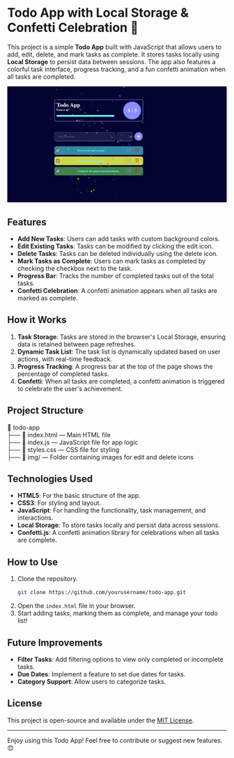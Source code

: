 # Todo App with Local Storage & Confetti Celebration 🎉

This project is a simple **Todo App** built with JavaScript that allows users to add, edit, delete, and mark tasks as complete. It stores tasks locally using **Local Storage** to persist data between sessions. The app also features a colorful task interface, progress tracking, and a fun confetti animation when all tasks are completed.

![alt text](/img/todo.png)

## Features

- **Add New Tasks**: Users can add tasks with custom background colors.
- **Edit Existing Tasks**: Tasks can be modified by clicking the edit icon.
- **Delete Tasks**: Tasks can be deleted individually using the delete icon.
- **Mark Tasks as Complete**: Users can mark tasks as completed by checking the checkbox next to the task.
- **Progress Bar**: Tracks the number of completed tasks out of the total tasks.
- **Confetti Celebration**: A confetti animation appears when all tasks are marked as complete.

## How it Works

1. **Task Storage**: Tasks are stored in the browser's Local Storage, ensuring data is retained between page refreshes.
2. **Dynamic Task List**: The task list is dynamically updated based on user actions, with real-time feedback.
3. **Progress Tracking**: A progress bar at the top of the page shows the percentage of completed tasks.
4. **Confetti**: When all tasks are completed, a confetti animation is triggered to celebrate the user's achievement.

## Project Structure

📂 todo-app  
├── 📄 index.html — Main HTML file  
├── 📄 index.js — JavaScript file for app logic  
├── 📄 styles.css — CSS file for styling  
├── 📂 img/ — Folder containing images for edit and delete icons

## Technologies Used

- **HTML5**: For the basic structure of the app.
- **CSS3**: For styling and layout.
- **JavaScript**: For handling the functionality, task management, and interactions.
- **Local Storage**: To store tasks locally and persist data across sessions.
- **Confetti.js**: A confetti animation library for celebrations when all tasks are complete.

## How to Use

1. Clone the repository.
   ```bash
   git clone https://github.com/yourusername/todo-app.git
   ```
2. Open the `index.html` file in your browser.
3. Start adding tasks, marking them as complete, and manage your todo list!

## Future Improvements

- **Filter Tasks**: Add filtering options to view only completed or incomplete tasks.
- **Due Dates**: Implement a feature to set due dates for tasks.
- **Category Support**: Allow users to categorize tasks.

## License

This project is open-source and available under the [MIT License](LICENSE).

---

Enjoy using this Todo App! Feel free to contribute or suggest new features. 😊
